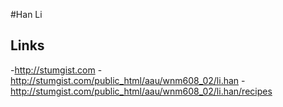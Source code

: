 #Han Li

## Links

-http://stumgist.com
-http://stumgist.com/public_html/aau/wnm608_02/li.han
-http://stumgist.com/public_html/aau/wnm608_02/li.han/recipes